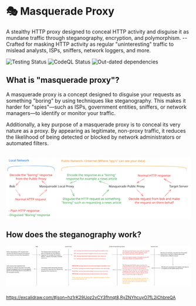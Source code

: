 # 🎭 Masquerade Proxy

A stealthy HTTP proxy designed to conceal HTTP activity and disguise it as mundane traffic through steganography, encryption, and polymorphism. -- Crafted for masking HTTP activity as regular "uninteresting" traffic to mislead analysts, ISPs, sniffers, network loggers, and more. 

![Testing Status](https://img.shields.io/github/actions/workflow/status/NotReeceHarris/masquerade-proxy/test.yml?style=flat-square&label=Testing)
![CodeQL Status](https://img.shields.io/github/actions/workflow/status/NotReeceHarris/masquerade-proxy/github-code-scanning%2Fcodeql?style=flat-square&label=CodeQL)
![Out-dated dependencies](https://img.shields.io/github/issues-pr/NotReeceHarris/masquerade-proxy/dependencies?style=flat-square&label=Out-dated%20dependencies)

## What is "masquerade proxy"?

A masquerade proxy is a concept designed to disguise your requests as something "boring" by using techniques like steganography. This makes it harder for "spies"—such as ISPs, government entities, sniffers, or network managers—to identify or monitor your traffic.

Additionally, a key purpose of a masquerade proxy is to conceal its very nature as a proxy. By appearing as legitimate, non-proxy traffic, it reduces the likelihood of being detected or blocked by network administrators or automated filters.

<br>

<picture>
  <source media="(prefers-color-scheme: dark)" srcset="docs/traffic-diagram@dark.svg">
  <source media="(prefers-color-scheme: light)" srcset="docs/traffic-diagram@light.svg">
  <img alt="Shows a black logo in light color mode and a white one in dark color mode." src="docs/traffic-diagram.svg">
</picture>


## How does the steganography work?

<a href="https://excalidraw.com/#json=hz1rK29Uoz2vCY3fhnqt8,RyZNYhcuyO7fL2iChbreQA">
  <picture>
    <source media="(prefers-color-scheme: dark)" srcset="docs/steganography-diagram@dark.svg">
    <source media="(prefers-color-scheme: light)" srcset="docs/steganography-diagram@light.svg">
    <img alt="Shows a black logo in light color mode and a white one in dark color mode." src="docs/steganography-diagram.svg">
  </picture>
</a>

<sub><a href="https://excalidraw.com/#json=hz1rK29Uoz2vCY3fhnqt8,RyZNYhcuyO7fL2iChbreQA">https://excalidraw.com/#json=hz1rK29Uoz2vCY3fhnqt8,RyZNYhcuyO7fL2iChbreQA</a></sub>

